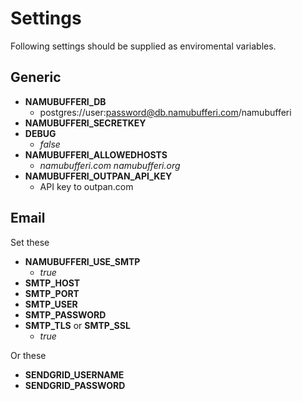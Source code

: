 # Settings
Following settings should be supplied as enviromental
variables.

## Generic
* __NAMUBUFFERI_DB__
    - postgres://user:password@db.namubufferi.com/namubufferi
* __NAMUBUFFERI_SECRETKEY__
* __DEBUG__
    - _false_
* __NAMUBUFFERI_ALLOWEDHOSTS__
    - _namubufferi.com namubufferi.org_
* __NAMUBUFFERI_OUTPAN_API_KEY__
    - API key to outpan.com

## Email
Set these

* __NAMUBUFFERI_USE_SMTP__
    - _true_
* __SMTP_HOST__
* __SMTP_PORT__
* __SMTP_USER__
* __SMTP_PASSWORD__
* __SMTP_TLS__ or __SMTP_SSL__
    - _true_

Or these

* __SENDGRID_USERNAME__
* __SENDGRID_PASSWORD__

